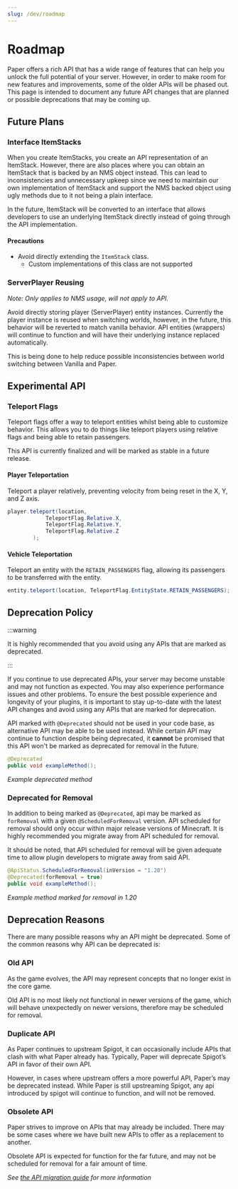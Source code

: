 ```yaml
---
slug: /dev/roadmap
---
```


# Roadmap

Paper offers a rich API that has a wide range of features that can help you unlock the full potential of your server. 
However, in order to make room for new features and improvements, some of the older APIs will be phased out. This page 
is intended to document any future API changes that are planned or possible deprecations that may be coming up. 

## Future Plans


### Interface ItemStacks

When you create ItemStacks, you create an API representation of an ItemStack.
However, there are also places where you can obtain an ItemStack that is backed by an NMS object instead. 
This can lead to inconsistencies and unnecessary upkeep since we need to maintain our own implementation of ItemStack and
support the NMS backed object using ugly methods due to it not being a plain interface.

In the future, ItemStack will be converted to an interface that allows developers to use an underlying 
ItemStack directly instead of going through the API implementation.

#### Precautions
- Avoid directly extending the ``ItemStack`` class.
  - Custom implementations of this class are not supported


### ServerPlayer Reusing    
*Note: Only applies to NMS usage, will not apply to API.*

Avoid directly storing player (ServerPlayer) entity instances. Currently the player instance is reused when switching 
worlds, however, in the future, this behavior will be reverted to match vanilla behavior. API entities (wrappers) will
continue to function and will have their underlying instance replaced automatically.

This is being done to help reduce possible inconsistencies between world switching between Vanilla and Paper.

## Experimental API

### Teleport Flags

Teleport flags offer a way to teleport entities whilst being able to customize behavior.
This allows you to do things like teleport players using relative flags and being able to retain passengers.

This API is currently finalized and will be marked as stable in a future release.

#### Player Teleportation
Teleport a player relatively, preventing velocity from being reset in the X, Y, and Z axis.
```java
player.teleport(location,
            TeleportFlag.Relative.X,
            TeleportFlag.Relative.Y,
            TeleportFlag.Relative.Z
        );
```

#### Vehicle Teleportation
Teleport an entity with the `RETAIN_PASSENGERS` flag, allowing its passengers to be transferred with the entity.
```java
entity.teleport(location, TeleportFlag.EntityState.RETAIN_PASSENGERS);
```

## Deprecation Policy

:::warning

It is highly recommended that you avoid using any APIs that are marked as deprecated.

:::

If you continue to use deprecated APIs, your server may become unstable and may not function as expected.
You may also experience performance issues and other problems. To ensure the best possible experience and longevity
of your plugins, it is important to stay up-to-date with the latest API changes and avoid using any APIs
that are marked for deprecation.


API marked with ``@Deprecated`` should not be used in your code base, as alternative API may be able to be used instead.
While certain API may continue to function despite being deprecated, it **cannot** be promised that this API won't be marked 
as deprecated for removal in the future.
```java
@Deprecated
public void exampleMethod();
```
*Example deprecated method*

### Deprecated for Removal

In addition to being marked as ``@Deprecated``, api may be marked as `forRemoval` with a given ``@ScheduledForRemoval`` version.
API scheduled for removal should only occur within major release versions of Minecraft.
It is highly recommended you migrate away from API scheduled for removal. 

It should be noted, that API scheduled for removal will be given adequate time to allow plugin developers to migrate
away from said API.
```java
@ApiStatus.ScheduledForRemoval(inVersion = "1.20")
@Deprecated(forRemoval = true)
public void exampleMethod();
```
*Example method marked for removal in 1.20*


## Deprecation Reasons

There are many possible reasons why an API might be deprecated.
Some of the common reasons why API can be deprecated is:

### Old API

As the game evolves, the API may represent concepts that no longer exist in the core game.

Old API is no most likely not functional in newer versions of the game, which will behave unexpectedly on newer versions,
therefore may be scheduled for removal.

### Duplicate API

As Paper continues to upstream Spigot, it can occasionally include APIs that clash with what Paper already has. 
Typically, Paper will deprecate Spigot’s API in favor of their own API. 

However, in cases where upstream offers a more powerful API, Paper’s may be deprecated instead.
While Paper is still upstreaming Spigot, any api introduced by spigot will continue to function, and will 
not be removed.

### Obsolete API
Paper strives to improve on APIs that may already be included. There may be some cases where we have built new 
APIs to offer as a replacement to another.

Obsolete API is expected for function for the far future, and may not be scheduled for removal
for a fair amount of time. 

*See [the API migration guide](docs/paper/dev/api/obsolete-api-migration) for more information*